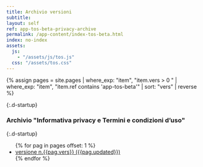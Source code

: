```yaml
---
title: Archivio versioni
subtitle:
layout: self
ref: app-tos-beta-privacy-archive
permalink: /app-content/index-tos-beta.html
index: no-index
assets:
  js:
    - "/assets/js/tos.js"
  css: "/assets/tos.css"
---
```


{% assign pages = site.pages | where_exp: "item", "item.vers > 0 " | where_exp: "item", "item.ref contains 'app-tos-beta'" | sort: "vers" | reverse  %}

{:.d-startup}

### Archivio "Informativa privacy e Termini e condizioni d’uso"

{:.d-startup}

<ul>
{% for pag in pages offset: 1 %}
    <li><a href="{{pag.url}}">versione n.{{pag.vers}} ({{pag.updated}})</a></li>
{% endfor %}
</ul>
